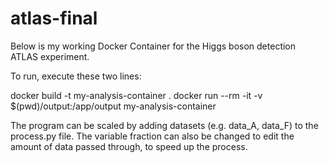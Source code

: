 # atlas-final

Below is my working Docker Container for the Higgs boson detection ATLAS experiment. 

To run, execute these two lines:

docker build -t my-analysis-container .
docker run --rm -it -v $(pwd)/output:/app/output my-analysis-container


The program can be scaled by adding datasets (e.g. data_A, data_F) to the process.py file.
The variable fraction can also be changed to edit the amount of data passed through, to speed up the process.
